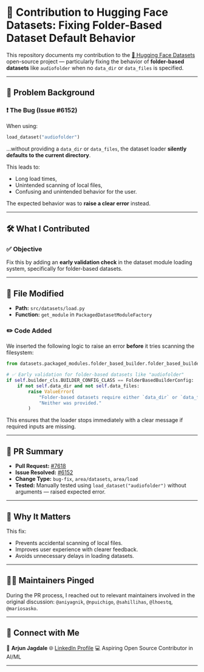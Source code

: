 # 🧠 Contribution to Hugging Face Datasets: Fixing Folder-Based Dataset Default Behavior

This repository documents my contribution to the [🤗 Hugging Face Datasets](https://github.com/huggingface/datasets) open-source project — particularly fixing the behavior of **folder-based datasets** like `audiofolder` when no `data_dir` or `data_files` is specified.

---

## 🧩 Problem Background

### ❗ The Bug (Issue #6152)

When using:

```python
load_dataset("audiofolder")
```

...without providing a `data_dir` or `data_files`, the dataset loader **silently defaults to the current directory**.

This leads to:

* Long load times,
* Unintended scanning of local files,
* Confusing and unintended behavior for the user.

The expected behavior was to **raise a clear error** instead.

---

## 🛠️ What I Contributed

### ✅ Objective

Fix this by adding an **early validation check** in the dataset module loading system, specifically for folder-based datasets.

---

## 📁 File Modified

* **Path:** `src/datasets/load.py`
* **Function:** `get_module` in `PackagedDatasetModuleFactory`

### ✏️ Code Added

We inserted the following logic to raise an error **before** it tries scanning the filesystem:

```python
from datasets.packaged_modules.folder_based_builder.folder_based_builder import FolderBasedBuilderConfig

# ✅ Early validation for folder-based datasets like "audiofolder"
if self.builder_cls.BUILDER_CONFIG_CLASS == FolderBasedBuilderConfig:
    if not self.data_dir and not self.data_files:
        raise ValueError(
            "Folder-based datasets require either `data_dir` or `data_files` to be specified. "
            "Neither was provided."
        )
```

This ensures that the loader stops immediately with a clear message if required inputs are missing.

---

## 🚦 PR Summary

* **Pull Request:** [#7618](https://github.com/huggingface/datasets/pull/7618)
* **Issue Resolved:** [#6152](https://github.com/huggingface/datasets/issues/6152)
* **Change Type:** `bug-fix`, `area/datasets`, `area/load`
* **Tested:** Manually tested using `load_dataset("audiofolder")` without arguments — raised expected error.

---

## 🧪 Why It Matters

This fix:

* Prevents accidental scanning of local files.
* Improves user experience with clearer feedback.
* Avoids unnecessary delays in loading datasets.

---

## 🙋‍♂️ Maintainers Pinged

During the PR process, I reached out to relevant maintainers involved in the original discussion:
`@aniyagnik`, `@npuichigo`, `@sahillihas`, `@lhoestq`, `@mariosasko`.

---

## 🔗 Connect with Me

👤 **Arjun Jagdale**
🌐 [LinkedIn Profile](https://www.linkedin.com/in/arjun-jagdale/)
💻 Aspiring Open Source Contributor in AI/ML

---
